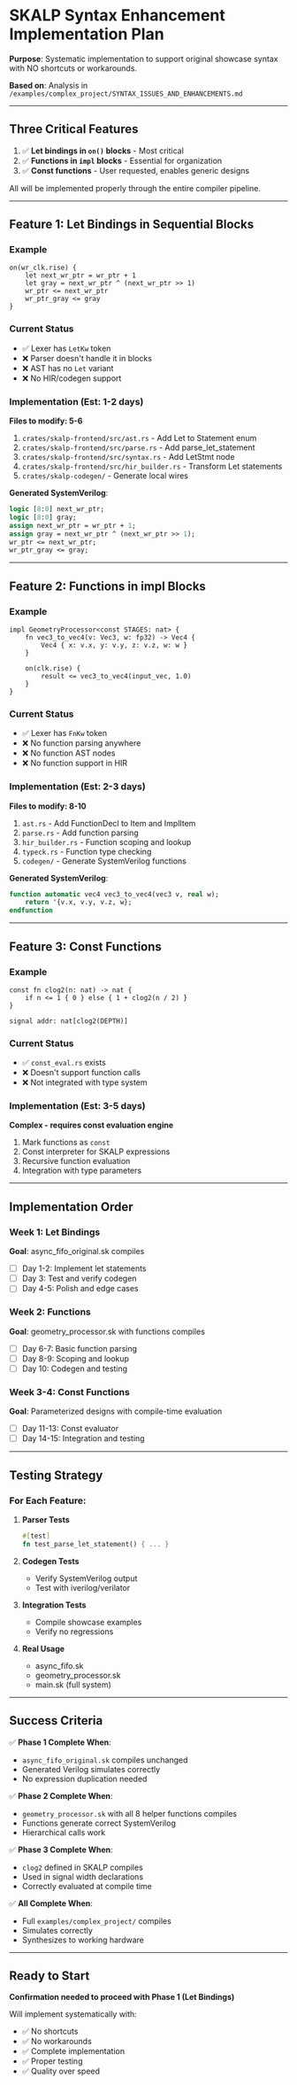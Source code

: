 # SKALP Syntax Enhancement Implementation Plan

**Purpose**: Systematic implementation to support original showcase syntax with NO shortcuts or workarounds.

**Based on**: Analysis in `/examples/complex_project/SYNTAX_ISSUES_AND_ENHANCEMENTS.md`

---

## Three Critical Features

1. ✅ **Let bindings in `on()` blocks** - Most critical
2. ✅ **Functions in `impl` blocks** - Essential for organization
3. ✅ **Const functions** - User requested, enables generic designs

All will be implemented properly through the entire compiler pipeline.

---

## Feature 1: Let Bindings in Sequential Blocks

### Example
```skalp
on(wr_clk.rise) {
    let next_wr_ptr = wr_ptr + 1
    let gray = next_wr_ptr ^ (next_wr_ptr >> 1)
    wr_ptr <= next_wr_ptr
    wr_ptr_gray <= gray
}
```

### Current Status
- ✅ Lexer has `LetKw` token
- ❌ Parser doesn't handle it in blocks
- ❌ AST has no `Let` variant
- ❌ No HIR/codegen support

### Implementation (Est: 1-2 days)

**Files to modify: 5-6**

1. `crates/skalp-frontend/src/ast.rs` - Add Let to Statement enum
2. `crates/skalp-frontend/src/parse.rs` - Add parse_let_statement
3. `crates/skalp-frontend/src/syntax.rs` - Add LetStmt node
4. `crates/skalp-frontend/src/hir_builder.rs` - Transform Let statements
5. `crates/skalp-codegen/` - Generate local wires

**Generated SystemVerilog**:
```systemverilog
logic [8:0] next_wr_ptr;
logic [8:0] gray;
assign next_wr_ptr = wr_ptr + 1;
assign gray = next_wr_ptr ^ (next_wr_ptr >> 1);
wr_ptr <= next_wr_ptr;
wr_ptr_gray <= gray;
```

---

## Feature 2: Functions in impl Blocks

### Example
```skalp
impl GeometryProcessor<const STAGES: nat> {
    fn vec3_to_vec4(v: Vec3, w: fp32) -> Vec4 {
        Vec4 { x: v.x, y: v.y, z: v.z, w: w }
    }

    on(clk.rise) {
        result <= vec3_to_vec4(input_vec, 1.0)
    }
}
```

### Current Status
- ✅ Lexer has `FnKw` token
- ❌ No function parsing anywhere
- ❌ No function AST nodes
- ❌ No function support in HIR

### Implementation (Est: 2-3 days)

**Files to modify: 8-10**

1. `ast.rs` - Add FunctionDecl to Item and ImplItem
2. `parse.rs` - Add function parsing
3. `hir_builder.rs` - Function scoping and lookup
4. `typeck.rs` - Function type checking
5. `codegen/` - Generate SystemVerilog functions

**Generated SystemVerilog**:
```systemverilog
function automatic vec4 vec3_to_vec4(vec3 v, real w);
    return '{v.x, v.y, v.z, w};
endfunction
```

---

## Feature 3: Const Functions

### Example
```skalp
const fn clog2(n: nat) -> nat {
    if n <= 1 { 0 } else { 1 + clog2(n / 2) }
}

signal addr: nat[clog2(DEPTH)]
```

### Current Status
- ✅ `const_eval.rs` exists
- ❌ Doesn't support function calls
- ❌ Not integrated with type system

### Implementation (Est: 3-5 days)

**Complex - requires const evaluation engine**

1. Mark functions as `const`
2. Const interpreter for SKALP expressions
3. Recursive function evaluation
4. Integration with type parameters

---

## Implementation Order

### Week 1: Let Bindings
**Goal**: async_fifo_original.sk compiles

- [ ] Day 1-2: Implement let statements
- [ ] Day 3: Test and verify codegen
- [ ] Day 4-5: Polish and edge cases

### Week 2: Functions
**Goal**: geometry_processor.sk with functions compiles

- [ ] Day 6-7: Basic function parsing
- [ ] Day 8-9: Scoping and lookup
- [ ] Day 10: Codegen and testing

### Week 3-4: Const Functions
**Goal**: Parameterized designs with compile-time evaluation

- [ ] Day 11-13: Const evaluator
- [ ] Day 14-15: Integration and testing

---

## Testing Strategy

### For Each Feature:

1. **Parser Tests**
   ```rust
   #[test]
   fn test_parse_let_statement() { ... }
   ```

2. **Codegen Tests**
   - Verify SystemVerilog output
   - Test with iverilog/verilator

3. **Integration Tests**
   - Compile showcase examples
   - Verify no regressions

4. **Real Usage**
   - async_fifo.sk
   - geometry_processor.sk
   - main.sk (full system)

---

## Success Criteria

✅ **Phase 1 Complete When**:
- `async_fifo_original.sk` compiles unchanged
- Generated Verilog simulates correctly
- No expression duplication needed

✅ **Phase 2 Complete When**:
- `geometry_processor.sk` with all 8 helper functions compiles
- Functions generate correct SystemVerilog
- Hierarchical calls work

✅ **Phase 3 Complete When**:
- `clog2` defined in SKALP compiles
- Used in signal width declarations
- Correctly evaluated at compile time

✅ **All Complete When**:
- Full `examples/complex_project/` compiles
- Simulates correctly
- Synthesizes to working hardware

---

## Ready to Start

**Confirmation needed to proceed with Phase 1 (Let Bindings)**

Will implement systematically with:
- ✅ No shortcuts
- ✅ No workarounds
- ✅ Complete implementation
- ✅ Proper testing
- ✅ Quality over speed
